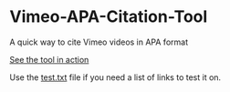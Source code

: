 # Vimeo-APA-Citation-Tool
A quick way to cite Vimeo videos in APA format

[See the tool in action](https://www.tools.plnu.me/citingvimeo/)

Use the [test.txt](/test.txt) file if you need a list of links to test it on.
